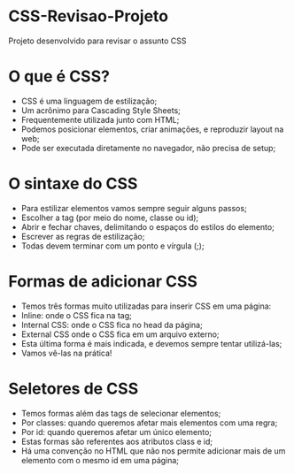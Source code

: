 # CSS-Revisao-Projeto
Projeto desenvolvido para revisar o assunto CSS

# O que é CSS?
- CSS é uma linguagem de estilização;
- Um acrônimo para Cascading Style Sheets;
- Frequentemente utilizada junto com HTML;
- Podemos posicionar elementos, criar animações, e reproduzir layout na web;
- Pode ser executada diretamente no navegador, não precisa de setup;

# O sintaxe do CSS
- Para estilizar elementos vamos sempre seguir alguns passos;
- Escolher a tag (por meio do nome, classe ou id);
- Abrir e fechar chaves, delimitando o espaços do estilos do elemento;
- Escrever as regras de estilização;
- Todas devem terminar com um ponto e vírgula (;);

# Formas de adicionar CSS
- Temos três formas muito utilizadas para inserir CSS em uma página:
- Inline: onde o CSS fica na tag;
- Internal CSS: onde o CSS fica no head da página;
- External CSS onde o CSS fica em um arquivo externo;
- Esta última forma é mais indicada, e devemos sempre tentar utilizá-las;
- Vamos vê-las na prática!

# Seletores de CSS
- Temos formas além das tags de selecionar elementos;
- Por classes: quando queremos afetar mais elementos com uma regra;
- Por id: quando queremos afetar um único elemento;
- Estas formas são referentes aos atributos class e id;
- Há uma convenção no HTML que não nos permite adicionar mais de um elemento com o mesmo id em uma página;



